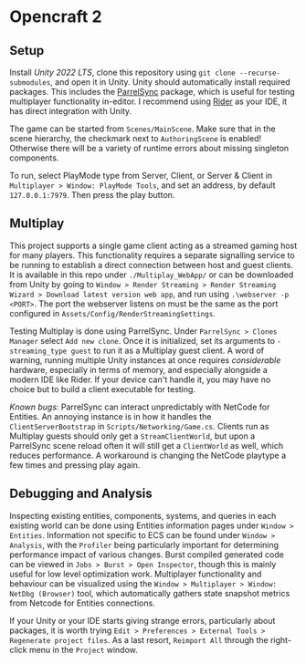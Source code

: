 # Opencraft 2

## Setup
Install *Unity 2022 LTS*, clone this repository using `git clone --recurse-submodules`, and open it in Unity. 
Unity should automatically install required packages. This includes the [ParrelSync](https://github.com/VeriorPies/ParrelSync) package,
which is useful for testing multiplayer functionality in-editor.
I recommend using [Rider](https://www.jetbrains.com/rider/) as your IDE, it has direct integration with Unity.

The game can be started from `Scenes/MainScene`. Make sure that in the scene hierarchy, the checkmark next to `AuthoringScene` is enabled!
Otherwise there will be a variety of runtime errors about missing singleton components.

To run, select PlayMode type from Server, Client, or Server & Client in `Multiplayer > Window: PlayMode Tools`, and set an address,
by default `127.0.0.1:7979`. Then press the play button.

## Multiplay
This project supports a single game client acting as a streamed gaming host for many players. 
This functionality requires a separate signalling service to be running to establish a direct connection between host and guest clients.
It is available in this repo under `./Multiplay_WebApp/` 
or can be downloaded from Unity by going to `Window > Render Streaming > Render Streaming Wizard > Download latest version web app`,
and run using `.\webserver -p <PORT>`. The port the webserver listens on must be the same as the port configured in `Assets/Config/RenderStreamingSettings`. 

Testing Multiplay is done using ParrelSync. Under `ParrelSync > Clones Manager` select `Add new clone`. 
Once it is initialized, set its arguments to `-streaming_type guest` to run it as a Multiplay guest client.
A word of warning, running multiple Unity instances at once requires *considerable* hardware, especially in terms of memory,
and especially alongside a modern IDE like Rider. If your device can't handle it, you may have no choice but to build a client executable for testing.

*Known bugs:* ParrelSync can interact unpredictably with NetCode for Entities. An annoying instance is in how it handles 
the `ClientServerBootstrap` in `Scripts/Networking/Game.cs`. Clients run as Multiplay guests should only get a `StreamClientWorld`,
but upon a ParrelSync scene reload often it will still get a `ClientWorld` as well, which reduces performance.
A workaround is changing the NetCode playtype a few times and pressing play again. 


## Debugging and Analysis
Inspecting existing entities, components, systems, and queries in each existing world can be done using
Entities information pages under `Window > Entities`. Information not specific to ECS can be found under `Window > Analysis`,
with the `Profiler` being particularly important for determining performance impact of various changes.
Burst compiled generated code can be viewed in `Jobs > Burst > Open Inspector`, though this is mainly useful for low level optimization work.
Multiplayer functionality and behaviour can be visualized using the `Window > Multiplayer > Window: NetDbg (Browser)` tool,
which automatically gathers state snapshot metrics from Netcode for Entities connections.

If your Unity or your IDE starts giving strange errors, particularly about packages,
it is worth trying `Edit > Preferences > External Tools > Regenerate project files`. As a last resort, `Reimport All`
through the right-click menu in the `Project` window.

